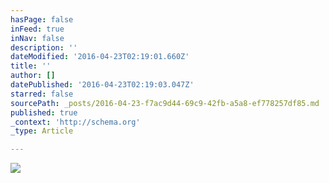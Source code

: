 ```yaml
---
hasPage: false
inFeed: true
inNav: false
description: ''
dateModified: '2016-04-23T02:19:01.660Z'
title: ''
author: []
datePublished: '2016-04-23T02:19:03.047Z'
starred: false
sourcePath: _posts/2016-04-23-f7ac9d44-69c9-42fb-a5a8-ef778257df85.md
published: true
_context: 'http://schema.org'
_type: Article

---
```

![](https://the-grid-user-content.s3-us-west-2.amazonaws.com/4afc5380-cff6-4d1e-8d55-cb49d9f9d437.jpg)